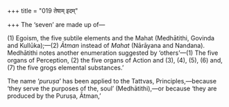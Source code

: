 +++
title = "019 तेषाम् इदम्"

+++
The ‘seven’ are made up of—

\(1\) Egoism, the five subtile elements and the Mahat (Medhātithi,
Govinda and Kullūka);—(2) *Ātman* instead of *Mahat* (Nārāyana and
Nandana). Medhātithi notes another enumeration suggested by ‘others’—(1)
The five organs of Perception, (2) the five organs of Action and (3),
(4), (5), (6) and, (7) the five grogs elemental substances.’

The name ‘*puruṣa*’ has been applied to the Tattvas, Principles,—because
‘they serve the purposes of the, soul’ (Medhātithi),—or because ‘they
are produced by the Puruṣa, Ātman,’
